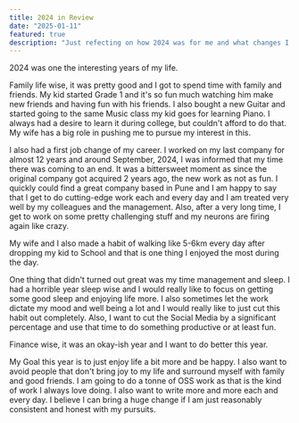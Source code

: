 ```yaml
---
title: 2024 in Review
date: "2025-01-11"
featured: true
description: "Just refecting on how 2024 was for me and what changes I brought in my life"
---
```


2024 was one the interesting years of my life.

Family life wise, it was pretty good and I got to spend time with family and friends. My kid started Grade 1 and it's so fun much watching him make new friends and having fun with his friends. I also bought a new Guitar and started going to the same Music class my kid goes for learning Piano. I always had a desire to learn it during college, but couldn't afford to do that. My wife has a big role in pushing me to pursue my interest in this.


I also had a first job change of my career. I worked on my last company for almost 12 years and around September, 2024, I was informed that my time there was coming to an end. It was a bittersweet moment as since the original company got acquired 2 years ago, the new work as not as fun. I quickly could find a great company based in Pune and I am happy to say that I get to do cutting-edge work each and every day and I am treated very well by my colleagues and the management. Also, after a very long time, I get to work on some pretty challenging stuff and my neurons are firing again like crazy.

My wife and I also made a habit of walking like 5-6km every day after dropping my kid to School and that is one thing I enjoyed the most during the day.

One thing that didn't turned out great was my time management and sleep. I had a horrible year sleep wise and I would really like to focus on getting some good sleep and enjoying life more. I also sometimes let the work dictate my mood and well being a lot and I would really like to just cut this habit out completely. Also, I want to cut the Social Media by a significant percentage and use that time to do something productive or at least fun.

Finance wise, it was an okay-ish year and I want to do better this year.

My Goal this year is to just enjoy life a bit more and be happy. I also want to avoid people that don't bring joy to my life and surround myself with family and good friends. I am going to do a tonne of OSS work as that is the kind of work I always love doing. I also want to write more and more each and every day. I believe I can bring a huge change if I am just reasonably consistent and honest with my pursuits.

